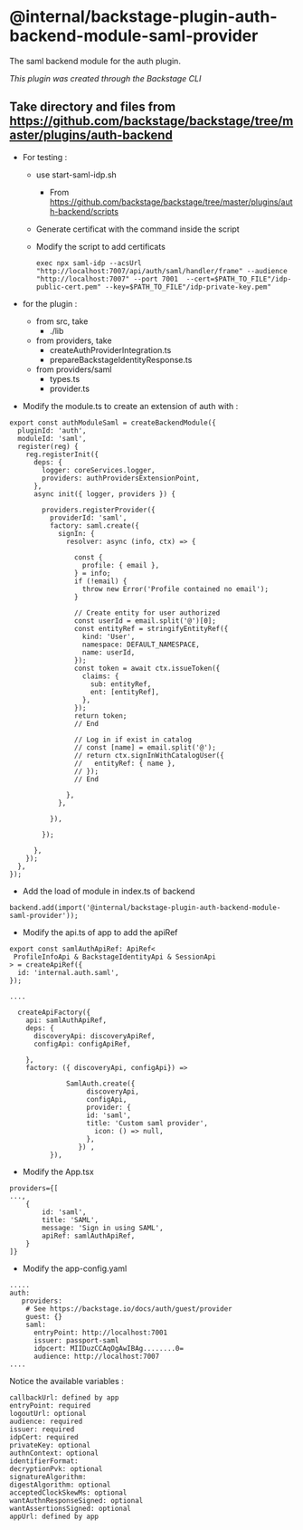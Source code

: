 # @internal/backstage-plugin-auth-backend-module-saml-provider

The saml backend module for the auth plugin.

_This plugin was created through the Backstage CLI_



## Take directory and files from https://github.com/backstage/backstage/tree/master/plugins/auth-backend

* For testing :
    - use start-saml-idp.sh
        - From https://github.com/backstage/backstage/tree/master/plugins/auth-backend/scripts
    - Generate certificat with the command inside the script
    - Modify the script to add certificats

        ```exec npx saml-idp --acsUrl "http://localhost:7007/api/auth/saml/handler/frame" --audience "http://localhost:7007" --port 7001  --cert=$PATH_TO_FILE"/idp-public-cert.pem" --key=$PATH_TO_FILE"/idp-private-key.pem"```


* for the plugin :
    - from src, take
        - ./lib
    - from providers, take
        - createAuthProviderIntegration.ts
        - prepareBackstageIdentityResponse.ts
    - from providers/saml
        - types.ts
        - provider.ts


- Modify the module.ts to create an extension of auth with :

```
export const authModuleSaml = createBackendModule({
  pluginId: 'auth',
  moduleId: 'saml',
  register(reg) {
    reg.registerInit({
      deps: { 
        logger: coreServices.logger,
        providers: authProvidersExtensionPoint,
      },
      async init({ logger, providers }) {
        
        providers.registerProvider({
          providerId: 'saml',
          factory: saml.create({
            signIn: {
              resolver: async (info, ctx) => {

                const {
                  profile: { email },
                } = info;
                if (!email) {
                  throw new Error('Profile contained no email');
                }
                  
                // Create entity for user authorized
                const userId = email.split('@')[0];
                const entityRef = stringifyEntityRef({
                  kind: 'User',
                  namespace: DEFAULT_NAMESPACE,
                  name: userId,
                });
                const token = await ctx.issueToken({
                  claims: {
                    sub: entityRef,
                    ent: [entityRef],
                  },
                });
                return token;
                // End

                // Log in if exist in catalog
                // const [name] = email.split('@');
                // return ctx.signInWithCatalogUser({
                //   entityRef: { name },
                // });
                // End
                
              },
            },    
            
          }),
                    
        });
        
      },
    });
  },
});
```



* Add the load of module in index.ts  of backend

```backend.add(import('@internal/backstage-plugin-auth-backend-module-saml-provider'));```

* Modify the api.ts of app to add the apiRef

```
export const samlAuthApiRef: ApiRef<
 ProfileInfoApi & BackstageIdentityApi & SessionApi 
> = createApiRef({
  id: 'internal.auth.saml',
});

....

  createApiFactory({
    api: samlAuthApiRef,
    deps: {
      discoveryApi: discoveryApiRef,
      configApi: configApiRef,

    },
    factory: ({ discoveryApi, configApi}) =>
              
              SamlAuth.create({
                   discoveryApi,
                   configApi,
                   provider: {
                   id: 'saml',
                   title: 'Custom saml provider',
                     icon: () => null,
                   },
                 }) ,
          }),
```

* Modify the App.tsx
```
providers={[
...,
    {
        id: 'saml',
        title: 'SAML',
        message: 'Sign in using SAML',
        apiRef: samlAuthApiRef,
    }   
]}
```

* Modify the app-config.yaml
```
.....
auth:
   providers:
    # See https://backstage.io/docs/auth/guest/provider
    guest: {}
    saml:
      entryPoint: http://localhost:7001 
      issuer: passport-saml
      idpcert: MIIDuzCCAqOgAwIBAg........0= 
      audience: http://localhost:7007
....
```

Notice the available variables  :

    callbackUrl: defined by app
    entryPoint: required 
    logoutUrl: optional
    audience: required
    issuer: required
    idpCert: required
    privateKey: optional
    authnContext: optional
    identifierFormat: 
    decryptionPvk: optional
    signatureAlgorithm:
    digestAlgorithm: optional
    acceptedClockSkewMs: optional
    wantAuthnResponseSigned: optional
    wantAssertionsSigned: optional
    appUrl: defined by app 